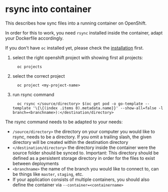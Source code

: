# rsync into container

This describes how sync files into a running container on OpenShift.

In order for this to work, you need `rsync` installed inside the container, adapt your Dockerfile accordingly.

If you don't have `oc` installed yet, please check the [installation](/openshift-beta.md) first.

1. select the right openshift project with showing first all projects:

         oc projects

2. select the correct project

         oc project <my-project-name>

3. run rsync command

         oc rsync </source/directory> $(oc get pod -o go-template --template '\{\{(index .items 0).metadata.name}}' --show-all=false -l branch=<branchname>):</destination/directory>

The rsync command needs to be adapted to your needs:

* `/source/directory>`  the directory on your computer you would like to rsync, needs to be a directory. If you omit a trailing slash, the given directory will be created within the destination directory
* `</destination/directory>` the directory inside the container were the source folder should be synced to. Important: This directory should be defined as a persistent storage directory in order for the files to exist between deployments
* `<branchname>` the name of the branch you would like to connect to, can be things like `master`, `staging`, etc.
* If your application consists of multiple containers, you should also define the container via `--container=<containername>`



